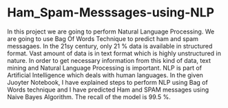 # Ham_Spam-Messsages-using-NLP
In this project we are going to perform Natural Language Processing. We are going to use Bag Of Words Technique to predict ham and spam messagaes. In the 21sy century, only 21 % data is available in structured format. Vast amount of data is in text format which is highly unstructured in nature. In order to get necessary information from this kind of data, text mining and Natural Language Processing is important. NLP is part of Artificial Intelligence which deals with human languages.  In the given Juoyter Notebook, I have explained steps to perform NLP using Bag of Words technique and I have predicted Ham and SPAM messages using Naive Bayes Algorithm. The recall of the model is 99.5 %.
